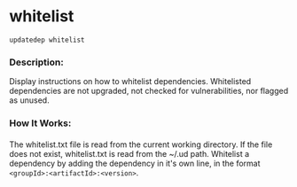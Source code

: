 # whitelist

```
updatedep whitelist
```

####
### Description:

Display instructions on how to whitelist dependencies. Whitelisted dependencies are not upgraded, not checked for vulnerabilities, nor flagged as unused.
### How It Works:
####
The whitelist.txt file is read from the current working directory. If the file does not exist, whitelist.txt is read from the ~/.ud path. Whitelist a dependency by adding the dependency in it's own line, in the format `<groupId>:<artifactId>:<version>`.
